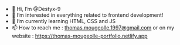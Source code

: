 - 👋 Hi, I’m @Destyx-9
- 👀 I’m interested in everything related to frontend development!
- 🌱 I’m currently learning HTML, CSS and JS
- 📫 How to reach me : thomas.mougeolle.1997@gmail.com or on my website : https://thomas-mougeolle-portfolio.netlify.app

<!---
Destyx-9/Destyx-9 is a ✨ special ✨ repository because its `README.md` (this file) appears on your GitHub profile.
You can click the Preview link to take a look at your changes.
--->
